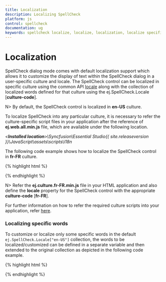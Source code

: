 ```yaml
---
title: Localization
description: Localizing SpellCheck
platform: js
control: spellcheck
documentation: ug
keywords: spellcheck localize, localize, localization, localize specific words
---
```

# Localization

SpellCheck dialog mode comes with default localization support which allows it to customize the display of text within the SpellCheck dialog in a user-specific culture and locale. The SpellCheck control can be localized in specific culture using the common API [locale](/api/js/ejspellcheck#members:locale) along with the collection of localized words defined for that culture using the ej.SpellCheck.Locale [**culture-code**].

N> By default, the SpellCheck control is localized in **en-US** culture.

To localize SpellCheck into any particular culture, it is necessary to refer the culture-specific script files in your application after the reference of **ej.web.all.min.js** file, which are available under the following location.                   

_<**Installed location**>\Syncfusion\Essential Studio\{{ site.releaseversion }}\JavaScript\assets\scripts\i18n_

The following code example shows how to localize the SpellCheck control in **fr-FR** culture.

{% highlight html %}

<!--Container for ejSpellCheck widget-->
<div id="SpellCheck"></div>

<script type="text/javascript">
$(function() {
    ej.SpellCheck.Locale["fr-FR"] = {
        SpellCheckButtonText: "Vérification orthographique",
        NotInDictionary: "Pas dans le dictionnaire",
        SuggestionLabel: "Suggestions",
        IgnoreOnceButtonText: "Ignorer une fois",
        IgnoreAllButtonText: "Ignorer tout",
        AddToDictionary: "Ajouter au dictionnaire",
        ChangeButtonText: "Changement",
        ChangeAllButtonText: "Tout modifier",
        CloseButtonText: "Fermer",
        CompletionPopupMessage: "Vérification orthographique est terminée",
        ErrorPopupMessage: "Vérification orthographique est pas terminée",
        CompletionPopupTitle: "Vérification orthographique alerte",
        OK: "D'accord",
        NoSuggestionMessage: "Aucune suggestion disponible",
    };

    $("#SpellCheck").ejSpellCheck({                
                dictionarySettings: {
                    dictionaryUrl: "http://js.syncfusion.com/demos/ejservices/api/SpellCheck/CheckWords",
                    customDictionaryUrl: "http://js.syncfusion.com/demos/ejservices/api/SpellCheck/AddToDictionary"
                },
                locale:"fr-FR"
            });
});	
</script>

{% endhighlight %}

N> Refer the **ej.culture.fr-FR.min.js** file in your HTML application and also define the **locale** property for the SpellCheck control with the appropriate **culture-code** [**fr-FR**].

For further information on how to refer the required culture scripts into your application, refer [here](/js/localization).

### Localizing specific words

To customize or localize only some specific words in the default `ej.SpellCheck.Locale["en-US"]` collection, the words to be localized/customized can be defined in a separate variable and then extended to the original collection as depicted in the following code example.

{% highlight html %}
<script>
var customizationMessage = {
    CompletionPopupMessage: "Completed",
};

// Extend only the required changes to the original locale collection
$.extend(ej.SpellCheck.Locale["en-US"], customizationMessage);

$(function() {
    // defining SpellCheck control
    $("#SpellCheck").ejSpellCheck({                
                dictionarySettings: {
                    dictionaryUrl: "http://js.syncfusion.com/demos/ejservices/api/SpellCheck/CheckWords",
                    customDictionaryUrl: "http://js.syncfusion.com/demos/ejservices/api/SpellCheck/AddToDictionary"
                }
            });
});	
</script>

{% endhighlight %}

